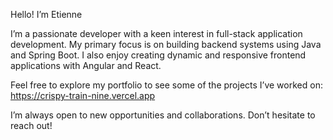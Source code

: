 Hello! I’m Etienne

I’m a passionate developer with a keen interest in full-stack application development. My primary focus is on building backend systems using Java and Spring Boot. I also enjoy creating dynamic and responsive frontend applications with Angular and React.

Feel free to explore my portfolio to see some of the projects I’ve worked on: https://crispy-train-nine.vercel.app

I’m always open to new opportunities and collaborations. Don’t hesitate to reach out!
